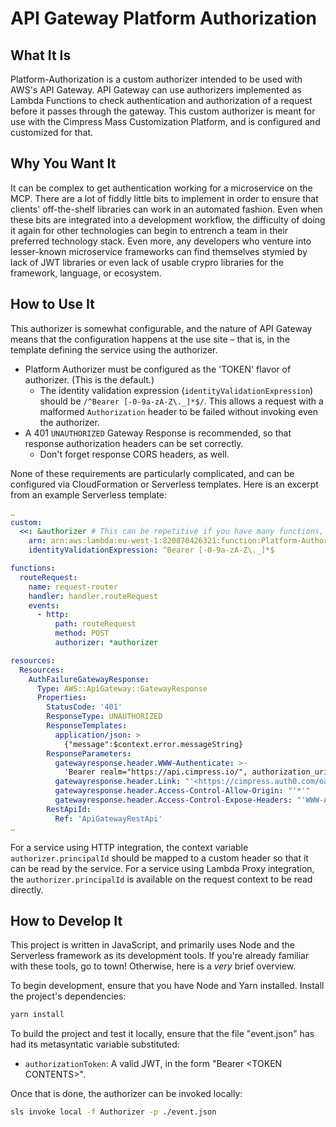 # API Gateway Platform Authorization

## What It Is

Platform-Authorization is a custom authorizer intended to be used with AWS's API Gateway. API Gateway can use authorizers implemented as Lambda Functions to check authentication and authorization of a request before it passes through the gateway. This custom authorizer is meant for use with the Cimpress Mass Customization Platform, and is configured and customized for that.

## Why You Want It

It can be complex to get authentication working for a microservice on the MCP. There are a lot of fiddly little bits to implement in order to ensure that clients' off-the-shelf libraries can work in an automated fashion. Even when these bits are integrated into a development workflow, the difficulty of doing it again for other technologies can begin to entrench a team in their preferred technology stack. Even more, any developers who venture into lesser-known microservice frameworks can find themselves stymied by lack of JWT libraries or even lack of usable crypro libraries for the framework, language, or ecosystem.

## How to Use It

This authorizer is somewhat configurable, and the nature of API Gateway means that the configuration happens at the use site – that is, in the template defining the service using the authorizer.

- Platform Authorizer must be configured as the 'TOKEN' flavor of authorizer. (This is the default.)
  - The identity validation expression (`identityValidationExpression`) should be `/^Bearer [-0-9a-zA-Z\._]*$/`. This allows a request with a malformed `Authorization` header to be failed without invoking even the authorizer.
- A 401 `UNAUTHORIZED` Gateway Response is recommended, so that response authorization headers can be set correctly.
  - Don't forget response CORS headers, as well.

None of these requirements are particularly complicated, and can be configured via CloudFormation or Serverless templates.
Here is an excerpt from an example Serverless template:

```yaml
…
custom:
  <<: &authorizer # This can be repetitive if you have many functions, so use the YAML "anchor" feature.
    arn: arn:aws:lambda:eu-west-1:820870426321:function:Platform-Authorization-public-Authorizer
    identityValidationExpression: ^Bearer [-0-9a-zA-Z\._]*$

functions:
  routeRequest:
    name: request-router
    handler: handler.routeRequest
    events:
      - http:
          path: routeRequest
          method: POST
          authorizer: *authorizer

resources:
  Resources:
    AuthFailureGatewayResponse:
      Type: AWS::ApiGateway::GatewayResponse
      Properties:
        StatusCode: '401'
        ResponseType: UNAUTHORIZED
        ResponseTemplates:
          application/json: >
            {"message":$context.error.messageString}
        ResponseParameters:
          gatewayresponse.header.WWW-Authenticate: >-
            'Bearer realm="https://api.cimpress.io/", authorization_uri="https://cimpress.auth0.com/oauth/token"'
          gatewayresponse.header.Link: "'<https://cimpress.auth0.com/oauth/token>;rel=authorization_uri'"
          gatewayresponse.header.Access-Control-Allow-Origin: "'*'"
          gatewayresponse.header.Access-Control-Expose-Headers: "'WWW-Authenticate,Link'"
        RestApiId:
          Ref: 'ApiGatewayRestApi'
…
```

For a service using HTTP integration, the context variable `authorizer.principalId` should be mapped to a custom header so that it can be read by the service. For a service using Lambda Proxy integration, the `authorizer.principalId` is available on the request context to be read directly.

## How to Develop It

This project is written in JavaScript, and primarily uses Node and the Serverless framework as its development tools. If you're already familiar with these tools, go to town! Otherwise, here is a _very_ brief overview.

To begin development, ensure that you have Node and Yarn installed. Install the project's dependencies:

```bash
yarn install
```

To build the project and test it locally, ensure that the file "event.json" has had its metasyntatic variable substituted:

- `authorizationToken`: A valid JWT, in the form "Bearer \<TOKEN CONTENTS>".

Once that is done, the authorizer can be invoked locally:

```bash
sls invoke local -f Authorizer -p ./event.json
```
